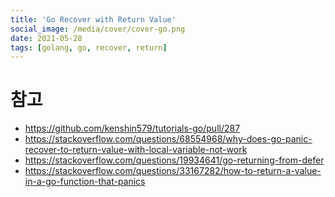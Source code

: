 ```yaml
---
title: 'Go Recover with Return Value'
social_image: /media/cover/cover-go.png
date: 2021-05-28
tags: [golang, go, recover, return]
---
```

 

# 참고
- https://github.com/kenshin579/tutorials-go/pull/287
- https://stackoverflow.com/questions/68554968/why-does-go-panic-recover-to-return-value-with-local-variable-not-work
- https://stackoverflow.com/questions/19934641/go-returning-from-defer
- https://stackoverflow.com/questions/33167282/how-to-return-a-value-in-a-go-function-that-panics
